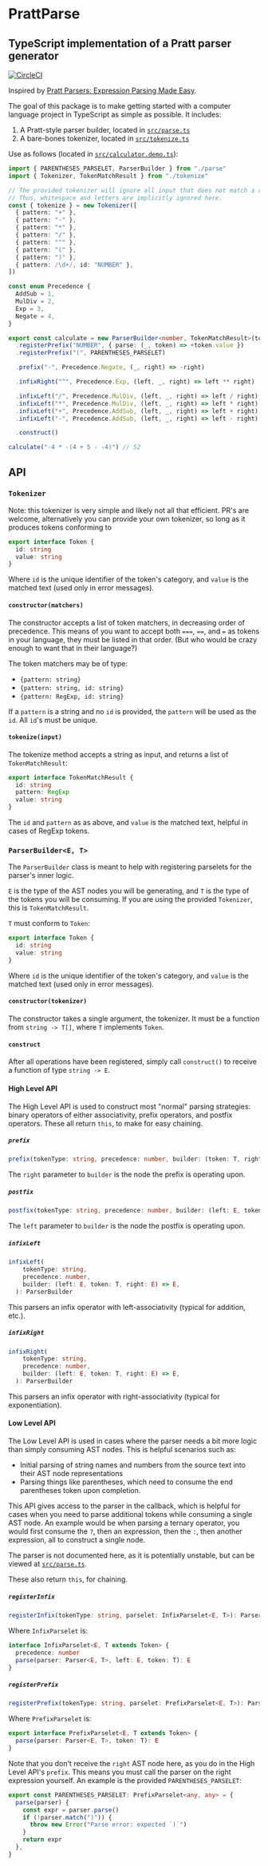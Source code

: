 # PrattParse

## TypeScript implementation of a Pratt parser generator

[![CircleCI](https://circleci.com/gh/JacksonKearl/PrattParse.svg?style=svg)](https://circleci.com/gh/JacksonKearl/PrattParse)

Inspired by [Pratt Parsers: Expression Parsing Made Easy](http://journal.stuffwithstuff.com/2011/03/19/pratt-parsers-expression-parsing-made-easy/).

The goal of this package is to make getting started with a computer language project in
TypeScript as simple as possible. It includes:

1. A Pratt-style parser builder, located in [`src/parse.ts`](src/parse.ts)
2. A bare-bones tokenizer, located in [`src/tokenize.ts`](src/tokenize.ts)

Use as follows (located in [`src/calculator.demo.ts`](src/calculator.demo.ts)):

```ts
import { PARENTHESES_PARSELET, ParserBuilder } from "./parse"
import { Tokenizer, TokenMatchResult } from "./tokenize"

// The provided tokenizer will ignore all input that does not match a rule.
// Thus, whitespace and letters are implicitly ignored here.
const { tokenize } = new Tokenizer([
  { pattern: "+" },
  { pattern: "-" },
  { pattern: "*" },
  { pattern: "/" },
  { pattern: "^" },
  { pattern: "(" },
  { pattern: ")" },
  { pattern: /\d+/, id: "NUMBER" },
])

const enum Precedence {
  AddSub = 1,
  MulDiv = 2,
  Exp = 3,
  Negate = 4,
}

export const calculate = new ParserBuilder<number, TokenMatchResult>(tokenize)
  .registerPrefix("NUMBER", { parse: (_, token) => +token.value })
  .registerPrefix("(", PARENTHESES_PARSELET)

  .prefix("-", Precedence.Negate, (_, right) => -right)

  .infixRight("^", Precedence.Exp, (left, _, right) => left ** right)

  .infixLeft("/", Precedence.MulDiv, (left, _, right) => left / right)
  .infixLeft("*", Precedence.MulDiv, (left, _, right) => left * right)
  .infixLeft("+", Precedence.AddSub, (left, _, right) => left + right)
  .infixLeft("-", Precedence.AddSub, (left, _, right) => left - right)

  .construct()

calculate("-4 * -(4 + 5 - -4)") // 52
```

## API

### `Tokenizer`

Note: this tokenizer is very simple and likely not all that efficient. PR's are welcome, alternatively you can provide your own tokenizer, so long as it produces tokens conforming to

```ts
export interface Token {
  id: string
  value: string
}
```

Where `id` is the unique identifier of the token's category, and `value` is the matched text (used only in error messages).

#### `constructor(matchers)`

The constructor accepts a list of token matchers, in decreasing order of precedence. This means of you want to accept both `===`, `==`, and `=` as tokens in your language, they must be listed in that order. (But who would be crazy enough to want that in their language?)

The token matchers may be of type:

- `{pattern: string}`
- `{pattern: string, id: string}`
- `{pattern: RegExp, id: string}`

If a `pattern` is a string and no `id` is provided, the `pattern` will be used as the `id`. All `id`'s must be unique.

#### `tokenize(input)`

The tokenize method accepts a string as input, and returns a list of `TokenMatchResult`:

```ts
export interface TokenMatchResult {
  id: string
  pattern: RegExp
  value: string
}
```

The `id` and `pattern` as as above, and `value` is the matched text, helpful in cases of RegExp tokens.

### `ParserBuilder<E, T>`

The `ParserBuilder` class is meant to help with registering parselets for the parser's inner logic.

`E` is the type of the AST nodes you will be generating, and `T` is the type of the tokens you will be consuming. If you are using the provided `Tokenizer`, this is `TokenMatchResult`.

`T` must conform to `Token`:

```ts
export interface Token {
  id: string
  value: string
}
```

Where `id` is the unique identifier of the token's category, and `value` is the matched text (used only in error messages).

#### `constructor(tokenizer)`

The constructor takes a single argument, the tokenizer. It must be a function from `string -> T[]`, where `T` implements `Token`.

#### `construct`

After all operations have been registered, simply call `construct()` to receive a function of type `string -> E`.

#### High Level API

The High Level API is used to construct most "normal" parsing strategies: binary operators of either associativity, prefix operators, and postfix operators. These all return `this`, to make for easy chaining.

##### `prefix`

```ts
prefix(tokenType: string, precedence: number, builder: (token: T, right: E) => E): ParserBuilder
```

The `right` parameter to `builder` is the node the prefix is operating upon.

##### `postfix`

```ts
postfix(tokenType: string, precedence: number, builder: (left: E, token: T) => E): ParserBuilder
```

The `left` parameter to `builder` is the node the postfix is operating upon.

##### `infixLeft`

```ts
infixLeft(
    tokenType: string,
    precedence: number,
    builder: (left: E, token: T, right: E) => E,
  ): ParserBuilder
```

This parsers an infix operator with left-associativity (typical for addition, etc.).

##### `infixRight`

```ts
infixRight(
    tokenType: string,
    precedence: number,
    builder: (left: E, token: T, right: E) => E,
  ): ParserBuilder
```

This parsers an infix operator with right-associativity (typical for exponentiation).

#### Low Level API

The Low Level API is used in cases where the parser needs a bit more logic than simply consuming AST nodes. This is helpful scenarios such as:

- Initial parsing of string names and numbers from the source text into their AST node representations
- Parsing things like parentheses, which need to consume the end parentheses token upon completion.

This API gives access to the parser in the callback, which is helpful for cases when you need to parse additional tokens while consuming a single AST node. An example would be when parsing a ternary operator, you would first consume the `?`, then an expression, then the `:`, then another expression, all to construct a single node.

The parser is not documented here, as it is potentially unstable, but can be viewed at [`src/parse.ts`](src/parse.ts).

These also return `this`, for chaining.

##### `registerInfix`

```ts
registerInfix(tokenType: string, parselet: InfixParselet<E, T>): ParserBuilder
```

Where `InfixParselet` is:

```ts
interface InfixParselet<E, T extends Token> {
  precedence: number
  parse(parser: Parser<E, T>, left: E, token: T): E
}
```

##### `registerPrefix`

```ts
registerPrefix(tokenType: string, parselet: PrefixParselet<E, T>): ParserBuilder
```

Where `PrefixParselet` is:

```ts
export interface PrefixParselet<E, T extends Token> {
  parse(parser: Parser<E, T>, token: T): E
}
```

Note that you don't receive the `right` AST node here, as you do in the High Level API's `prefix`. This means you must call the parser on the right expression yourself. An example is the provided `PARENTHESES_PARSELET`:

```ts
export const PARENTHESES_PARSELET: PrefixParselet<any, any> = {
  parse(parser) {
    const expr = parser.parse()
    if (!parser.match(")")) {
      throw new Error("Parse error: expected `)`")
    }
    return expr
  },
}
```
